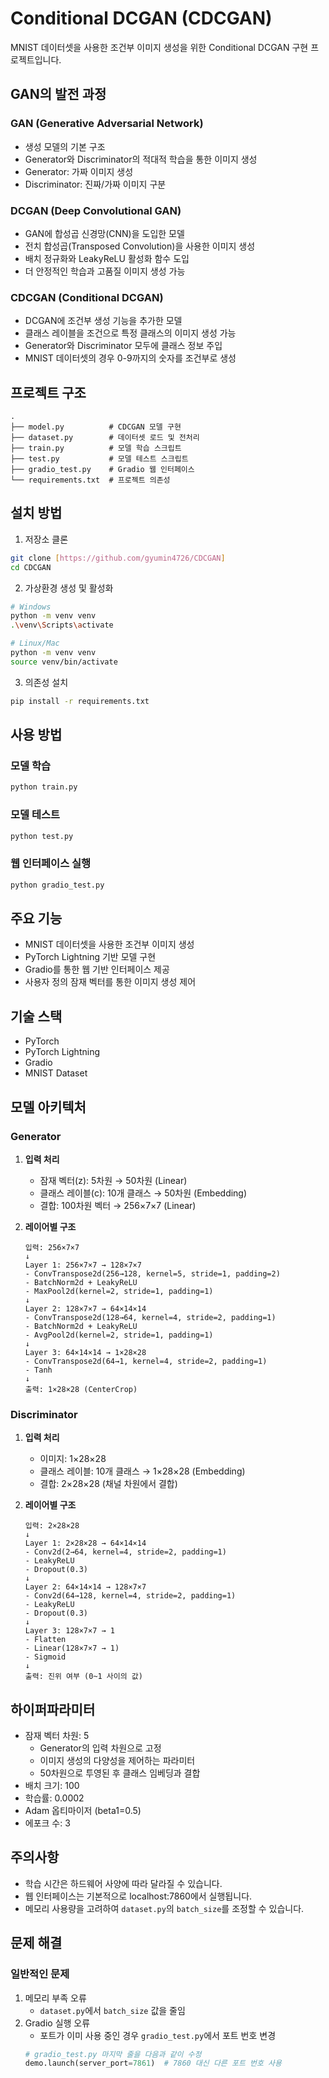 # Conditional DCGAN (CDCGAN)

MNIST 데이터셋을 사용한 조건부 이미지 생성을 위한 Conditional DCGAN 구현 프로젝트입니다.

## GAN의 발전 과정

### GAN (Generative Adversarial Network)
- 생성 모델의 기본 구조
- Generator와 Discriminator의 적대적 학습을 통한 이미지 생성
- Generator: 가짜 이미지 생성
- Discriminator: 진짜/가짜 이미지 구분

### DCGAN (Deep Convolutional GAN)
- GAN에 합성곱 신경망(CNN)을 도입한 모델
- 전치 합성곱(Transposed Convolution)을 사용한 이미지 생성
- 배치 정규화와 LeakyReLU 활성화 함수 도입
- 더 안정적인 학습과 고품질 이미지 생성 가능

### CDCGAN (Conditional DCGAN)
- DCGAN에 조건부 생성 기능을 추가한 모델
- 클래스 레이블을 조건으로 특정 클래스의 이미지 생성 가능
- Generator와 Discriminator 모두에 클래스 정보 주입
- MNIST 데이터셋의 경우 0-9까지의 숫자를 조건부로 생성

## 프로젝트 구조

```
.
├── model.py          # CDCGAN 모델 구현
├── dataset.py        # 데이터셋 로드 및 전처리
├── train.py          # 모델 학습 스크립트
├── test.py           # 모델 테스트 스크립트
├── gradio_test.py    # Gradio 웹 인터페이스
└── requirements.txt  # 프로젝트 의존성
```

## 설치 방법

1. 저장소 클론
```bash
git clone [https://github.com/gyumin4726/CDCGAN]
cd CDCGAN
```

2. 가상환경 생성 및 활성화
```bash
# Windows
python -m venv venv
.\venv\Scripts\activate

# Linux/Mac
python -m venv venv
source venv/bin/activate
```

3. 의존성 설치
```bash
pip install -r requirements.txt
```

## 사용 방법

### 모델 학습
```bash
python train.py
```

### 모델 테스트
```bash
python test.py
```

### 웹 인터페이스 실행
```bash
python gradio_test.py
```

## 주요 기능

- MNIST 데이터셋을 사용한 조건부 이미지 생성
- PyTorch Lightning 기반 모델 구현
- Gradio를 통한 웹 기반 인터페이스 제공
- 사용자 정의 잠재 벡터를 통한 이미지 생성 제어

## 기술 스택

- PyTorch
- PyTorch Lightning
- Gradio
- MNIST Dataset

## 모델 아키텍처

### Generator
1. **입력 처리**
   - 잠재 벡터(z): 5차원 → 50차원 (Linear)
   - 클래스 레이블(c): 10개 클래스 → 50차원 (Embedding)
   - 결합: 100차원 벡터 → 256×7×7 (Linear)

2. **레이어별 구조**
   ```
   입력: 256×7×7
   ↓
   Layer 1: 256×7×7 → 128×7×7
   - ConvTranspose2d(256→128, kernel=5, stride=1, padding=2)
   - BatchNorm2d + LeakyReLU
   - MaxPool2d(kernel=2, stride=1, padding=1)
   ↓
   Layer 2: 128×7×7 → 64×14×14
   - ConvTranspose2d(128→64, kernel=4, stride=2, padding=1)
   - BatchNorm2d + LeakyReLU
   - AvgPool2d(kernel=2, stride=1, padding=1)
   ↓
   Layer 3: 64×14×14 → 1×28×28
   - ConvTranspose2d(64→1, kernel=4, stride=2, padding=1)
   - Tanh
   ↓
   출력: 1×28×28 (CenterCrop)
   ```

### Discriminator
1. **입력 처리**
   - 이미지: 1×28×28
   - 클래스 레이블: 10개 클래스 → 1×28×28 (Embedding)
   - 결합: 2×28×28 (채널 차원에서 결합)

2. **레이어별 구조**
   ```
   입력: 2×28×28
   ↓
   Layer 1: 2×28×28 → 64×14×14
   - Conv2d(2→64, kernel=4, stride=2, padding=1)
   - LeakyReLU
   - Dropout(0.3)
   ↓
   Layer 2: 64×14×14 → 128×7×7
   - Conv2d(64→128, kernel=4, stride=2, padding=1)
   - LeakyReLU
   - Dropout(0.3)
   ↓
   Layer 3: 128×7×7 → 1
   - Flatten
   - Linear(128×7×7 → 1)
   - Sigmoid
   ↓
   출력: 진위 여부 (0~1 사이의 값)
   ```

## 하이퍼파라미터

- 잠재 벡터 차원: 5
  - Generator의 입력 차원으로 고정
  - 이미지 생성의 다양성을 제어하는 파라미터
  - 50차원으로 투영된 후 클래스 임베딩과 결합
- 배치 크기: 100
- 학습률: 0.0002
- Adam 옵티마이저 (beta1=0.5)
- 에포크 수: 3

## 주의사항

- 학습 시간은 하드웨어 사양에 따라 달라질 수 있습니다.
- 웹 인터페이스는 기본적으로 localhost:7860에서 실행됩니다.
- 메모리 사용량을 고려하여 `dataset.py`의 `batch_size`를 조정할 수 있습니다.

## 문제 해결

### 일반적인 문제
1. 메모리 부족 오류
   - `dataset.py`에서 `batch_size` 값을 줄임
2. Gradio 실행 오류
   - 포트가 이미 사용 중인 경우 `gradio_test.py`에서 포트 번호 변경
   ```python
   # gradio_test.py 마지막 줄을 다음과 같이 수정
   demo.launch(server_port=7861)  # 7860 대신 다른 포트 번호 사용
   ```
